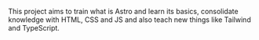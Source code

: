 This project aims to train what is Astro and learn its basics, consolidate knowledge with HTML, CSS and JS and also teach new things like Tailwind and TypeScript.
